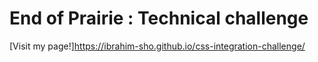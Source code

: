 # End of Prairie : Technical challenge

[Visit my page!]https://ibrahim-sho.github.io/css-integration-challenge/

